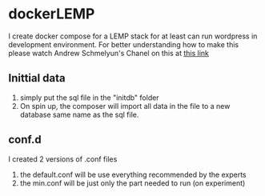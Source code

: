 # dockerLEMP
I create docker compose for a LEMP stack for at least can run wordpress in development environment.  For better understanding how to make this please watch Andrew Schmelyun's Chanel on this at [this link](https://www.youtube.com/watch?v=kIqWxjDj4IU)

## Inittial data
1. simply put the sql file in the "initdb" folder
2. On spin up, the composer will import all data in the file to a new database same name as the sql file.

## conf.d
I created 2 versions of .conf files
1. the default.conf will be use everything recommended by the experts
2. the min.conf will be just only the part needed to run (on experiment) 
